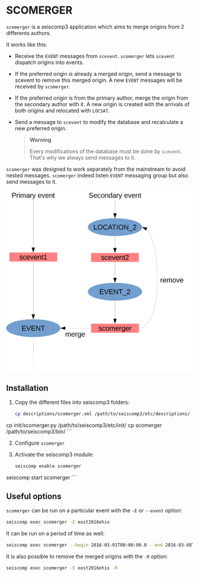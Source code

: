 SCOMERGER
=========

`scomerger` is a seiscomp3 application which aims to merge origins from 2
differents authors.

It works like this:
- Receive the `EVENT` messages from `scevent`. `scomerger` lets `scevent`
  dispatch origins into events.
- If the preferred origin is already a merged origin, send a message to scevent
  to remove this merged origin. A new `EVENT` messages will be received by
  `scomerger`.
- If the preferred origin is from the primary author, merge the origin from
  the secondary author with it. A new origin is created with the arrivals of
  both origins and relocated with `LOCSAT`.
- Send a message to `scevent` to modify the database and recalculate a new
  preferred origin.

  > **Warning**
  >
  > Every modifications of the database must be done by `scevent`. That's why
  > we always send messages to it.

`scomerger` was designed to work separately from the mainstream to avoid nested
messages. `scomerger` indeed listen `EVENT` messaging group but also send
messages to it.

![Schéma](docs/schema.png)

Installation
------------

1. Copy the different files into seiscomp3 folders:

    ```bash
    cp descriptions/scomerger.xml /path/to/seiscomp3/etc/descriptions/
cp init/scomerger.py /path/to/seiscomp3/etc/init/
cp scomerger /path/to/seiscomp3/bin/
    ```

2. Configure `scomerger`

3. Activate the seiscomp3 module:

    ```bash
    seiscomp enable scomerger
seiscomp start scomerger
    ```

Useful options
--------------

`scomerger` can be run on a particular event with the `-E` or `--event` option:

```bash
seiscomp exec scomerger -E eost2016ehix
```

It can be run on a period of time as well:

```bash
seiscomp exec scomerger --begin 2016-03-01T00:00:00.0 --end 2016-03-08T00:00:00.0
```

It is also possible to remove the merged origins with the `-R` option:

```bash
seiscomp exec scomerger -E eost2016ehix -R
```

